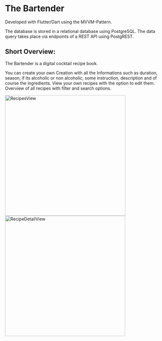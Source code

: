 # The Bartender

Developed with Flutter/Dart using the MVVM-Pattern.

The database is stored in a relational database using PostgreSQL.
The data query takes place via endpoints of a REST API using PostgREST.

## Short Overview:
The Bartender is a digital cocktail recipe book.

You can create your own Creation with all the Informations such as duration, season, if its alcoholic or non alcoholic, some instruction, description and of course the ingredients.
View your own recipes with the option to edit them.
Overview of all recipes with filter and search options.

<p>
  <img width="398" alt="RecipesView" src="https://github.com/jennmei00/the_bartender_app/assets/47886905/d97a62d1-de94-4976-ac7e-7df0f347d305">
  <img width="397" alt="RecipeDetailView" src="https://github.com/jennmei00/the_bartender_app/assets/47886905/079315f9-6d16-41e9-8415-a6e3246217c2">
</p>
